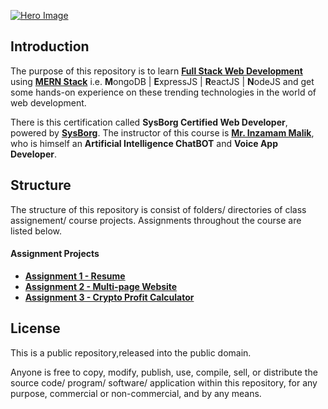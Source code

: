 [![Hero Image](https://miro.medium.com/max/1400/1*FVtCyRdJ6KOr4YswTtwMeA.jpeg "Hero Image")](# "Hero Image")

## Introduction

The purpose of this repository is to learn [**Full Stack Web Development**](https://www.geeksforgeeks.org/what-is-full-stack-development/ "**Full Stack Web Development**") using [**MERN Stack**](https://www.mongodb.com/mern-stack "**MERN Stack**") i.e. **M**ongoDB | **E**xpressJS | **R**eactJS | **N**odeJS and get some hands-on experience on these trending technologies in the world of web development.

There is this certification called **SysBorg Certified Web Developer**, powered by [**SysBorg**](https://sysborg.com/ "**SysBorg**"). The instructor of this course is [**Mr. Inzamam Malik**](https://www.upwork.com/freelancers/~014998370bf4b28c01/ "**Mr. Inzamam Malik**"), who is himself an **Artificial Intelligence ChatBOT** and **Voice App Developer**.

## Structure

The structure of this repository is consist of folders/ directories of class assignement/ course projects. Assignments throughout the course are listed below.

#### Assignment Projects

- [**Assignment 1 - Resume**](https://github.com/azlaan4/Learn-MERN/tree/master/Assignment%2001/Resume/ "**Assignment 1 - Resume**")
- [**Assignment 2 - Multi-page Website**](https://github.com/azlaan4/Learn-MERN/tree/master/Assignment%2002 "**Assignment 2 - Multi-page Website**")
- [**Assignment 3 - Crypto Profit Calculator**](https://github.com/azlaan4/Learn-MERN/tree/master/Assignment%2003 "**Assignment 3 - Crypto Profit Calculator**")


## License

This is a public repository,released into the public domain.

Anyone is free to copy, modify, publish, use, compile, sell, or distribute the source code/ program/ software/ application within this repository, for any purpose, commercial or non-commercial, and by any means.